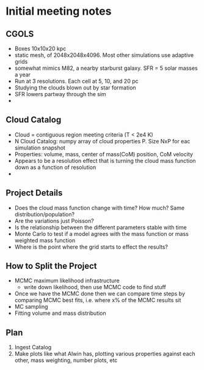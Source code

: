 # Initial meeting notes

## CGOLS
- Boxes 10x10x20 kpc
- static mesh, of 2048x2048x4096. Most other simulations use adaptive grids
- somewhat mimics M82, a nearby starburst galaxy. SFR = 5 solar masses a year
- Run at 3 resolutions. Each cell at 5, 10, and 20 pc
- Studying the clouds blown out by star formation
- SFR lowers partway through the sim
-

## Cloud Catalog
- Cloud = contiguous region meeting criteria (T < 2e4 K)
- N Cloud Catalog: numpy array of cloud properties P. Size NxP for eac simulation snapshot
- Properties: volume, mass, center of mass(CoM) position, CoM velocity
- Appears to be a resolution effect that is turning the cloud mass function down
  as a function of resolution
-

## Project Details
- Does the cloud mass function change with time? How much? Same distribution/population?
- Are the variations just Poisson?
- Is the relationship between the different parameters stable with time
- Monte Carlo to test if a model agrees with the mass function or mass weighted mass function
- Where is the point where the grid starts to effect the results?

## How to Split the Project
- MCMC maximum likelihood infrastructure
  - write down likelihood, then use MCMC code to find stuff
- Once we have the MCMC done then we can compare time steps by comparing MCMC best fits, i.e. where x% of the MCMC results sit
- MC sampling
- Fitting volume and mass distribution

## Plan
1. Ingest Catalog
2. Make plots like what Alwin has, plotting various properties against each
   other, mass weighting, number plots, etc